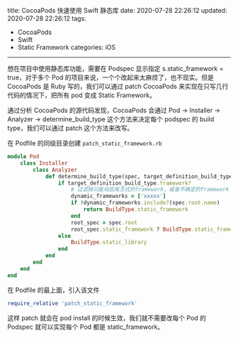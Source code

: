 title: CocoaPods 快速使用 Swift 静态库
date: 2020-07-28 22:26:12
updated: 2020-07-28 22:26:12
tags:
- CocoaPods
- Swift
- Static Framework
categories: iOS
---

想在项目中使用静态库功能，需要在 Podspec 显示指定 s.static_framework = true，对于多个 Pod 的项目来说，一个个改起来太麻烦了，也不现实。但是 CocoaPods 是 Ruby 写的，我们可以通过 patch CocoaPods 来实现在只写几行代码的情况下，把所有 pod 变成 Static Framework。

通过分析 CocoaPods 的源代码发现，CocoaPods 会通过  Pod -> Installer -> Analyzer -> determine_build_type 这个方法来决定每个 podspec 的 build type，我们可以通过 patch 这个方法来改写。

在 Podfile 的同级目录创建 `patch_static_framework.rb`

```ruby
module Pod
    class Installer
        class Analyzer
            def determine_build_type(spec, target_definition_build_type)
                if target_definition_build_type.framework?
                    # 过滤掉只能动态库方式的framework，或者不确定的framework
                    dynamic_frameworks = ['xxxxx']
                    if !dynamic_frameworks.include?(spec.root.name)
                        return BuildType.static_framework
                    end
                    root_spec = spec.root
                    root_spec.static_framework ? BuildType.static_framework : target_definition_build_type
                else
                    BuildType.static_library
                end
            end
        end
    end
end
```

在 Podfile 的最上面，引入该文件

```ruby
require_relative 'patch_static_framework'
```

这样 patch 就会在 pod install 的时候生效，我们就不需要改每个 Pod 的 Podspec 就可以实现每个 Pod 都是 static_framework。